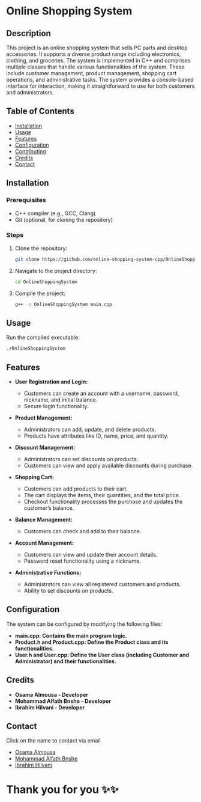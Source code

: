 # Online Shopping System

## Description
This project is an online shopping system that sells PC parts and desktop accessories. It supports a diverse product range including electronics, clothing, and groceries. The system is implemented in C++ and comprises multiple classes that handle various functionalities of the system. These include customer management, product management, shopping cart operations, and administrative tasks. The system provides a console-based interface for interaction, making it straightforward to use for both customers and administrators.

## Table of Contents
- [Installation](#installation)
- [Usage](#usage)
- [Features](#features)
- [Configuration](#configuration)
- [Contributing](#contributing)
- [Credits](#credits)
- [Contact](#contact)

## Installation
### Prerequisites
- C++ compiler (e.g., GCC, Clang)
- Git (optional, for cloning the repository)

### Steps
1. Clone the repository:
    ```bash
    git clone https://github.com/online-shopping-system-cpp/OnlineShoppingSystem
    ```
2. Navigate to the project directory:
    ```bash
    cd OnlineShoppingSystem
    ```
3. Compile the project:
    ```bash
    g++ -o OnlineShoppingSystem main.cpp
    ```

## Usage
Run the compiled executable:
```bash
./OnlineShoppingSystem
```

## Features
- **User Registration and Login:**
  - Customers can create an account with a username, password, nickname, and initial balance.
  - Secure login functionality.

- **Product Management:**
  - Administrators can add, update, and delete products.
  - Products have attributes like ID, name, price, and quantity.

- **Discount Management:**
  - Administrators can set discounts on products.
  - Customers can view and apply available discounts during purchase.

- **Shopping Cart:**
  - Customers can add products to their cart.
  - The cart displays the items, their quantities, and the total price.
  - Checkout functionality processes the purchase and updates the customer’s balance.

- **Balance Management:**
  - Customers can check and add to their balance.

- **Account Management:**
  - Customers can view and update their account details.
  - Password reset functionality using a nickname.

- **Administrative Functions:**
  - Administrators can view all registered customers and products.
  - Ability to set discounts on products.

## Configuration
The system can be configured by modifying the following files:

- **main.cpp: Contains the main program logic.**
- **Product.h and Product.cpp: Define the Product class and its functionalities.**
- **User.h and User.cpp: Define the User class (including Customer and Administrator) and their functionalities.**

## Credits
- **Osama Almousa - Developer**
- **Mohammad Alfath Bnshe - Developer**
- **Ibrahim Hilvani - Developer**

## Contact
Click on the name to contact via email 
- [Osama Almousa](osama.almousa@std.hku.edu.tr)
- [Mohammad Alfath Bnshe](malfath.bnshe@std.hku.edu.tr)
- [Ibrahim Hilvani](ibrahim.hilvani@std.hku.edu.tr)

# Thank you for you ✨✨
